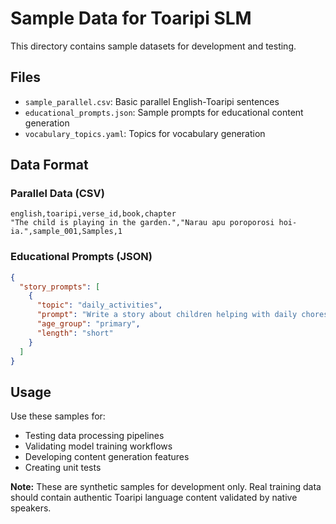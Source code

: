 # Sample Data for Toaripi SLM

This directory contains sample datasets for development and testing.

## Files

- `sample_parallel.csv`: Basic parallel English-Toaripi sentences
- `educational_prompts.json`: Sample prompts for educational content generation
- `vocabulary_topics.yaml`: Topics for vocabulary generation

## Data Format

### Parallel Data (CSV)

```csv
english,toaripi,verse_id,book,chapter
"The child is playing in the garden.","Narau apu poroporosi hoi-ia.",sample_001,Samples,1
```

### Educational Prompts (JSON)

```json
{
  "story_prompts": [
    {
      "topic": "daily_activities",
      "prompt": "Write a story about children helping with daily chores",
      "age_group": "primary",
      "length": "short"
    }
  ]
}
```

## Usage

Use these samples for:

- Testing data processing pipelines
- Validating model training workflows
- Developing content generation features
- Creating unit tests

**Note:** These are synthetic samples for development only. Real training data should contain authentic Toaripi language content validated by native speakers.